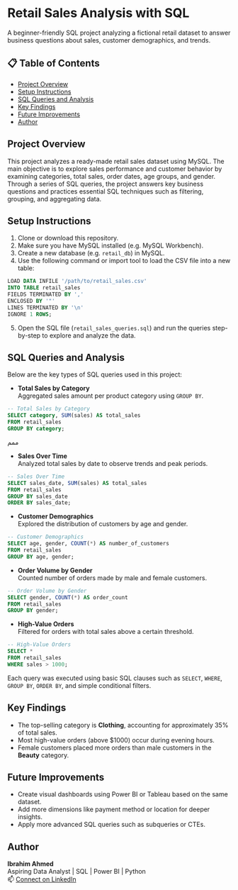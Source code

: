 # Retail Sales Analysis with SQL

A beginner-friendly SQL project analyzing a fictional retail dataset to answer business questions about sales, customer demographics, and trends.

## 📋 Table of Contents

- [Project Overview](#project-overview)
- [Setup Instructions](#setup-instructions)
- [SQL Queries and Analysis](#sql-queries-and-analysis)
- [Key Findings](#key-findings)
- [Future Improvements](#future-improvements)
- [Author](#author)

## Project Overview

This project analyzes a ready-made retail sales dataset using MySQL. The main objective is to explore sales performance and customer behavior by examining categories, total sales, order dates, age groups, and gender. Through a series of SQL queries, the project answers key business questions and practices essential SQL techniques such as filtering, grouping, and aggregating data.

## Setup Instructions

1. Clone or download this repository.
2. Make sure you have MySQL installed (e.g. MySQL Workbench).
3. Create a new database (e.g. `retail_db`) in MySQL.
4. Use the following command or import tool to load the CSV file into a new table:

```sql
LOAD DATA INFILE '/path/to/retail_sales.csv'
INTO TABLE retail_sales
FIELDS TERMINATED BY ',' 
ENCLOSED BY '"'
LINES TERMINATED BY '\n'
IGNORE 1 ROWS;
```

5. Open the SQL file (`retail_sales_queries.sql`) and run the queries step-by-step to explore and analyze the data.

## SQL Queries and Analysis

Below are the key types of SQL queries used in this project:

- **Total Sales by Category**  
  Aggregated sales amount per product category using `GROUP BY`.
```sql
-- Total Sales by Category
SELECT category, SUM(sales) AS total_sales
FROM retail_sales
GROUP BY category;
```
ممم
- **Sales Over Time**  
  Analyzed total sales by date to observe trends and peak periods.
```sql
-- Sales Over Time
SELECT sales_date, SUM(sales) AS total_sales
FROM retail_sales
GROUP BY sales_date
ORDER BY sales_date;
```
- **Customer Demographics**  
  Explored the distribution of customers by age and gender.
```sql
-- Customer Demographics
SELECT age, gender, COUNT(*) AS number_of_customers
FROM retail_sales
GROUP BY age, gender;
```
- **Order Volume by Gender**  
  Counted number of orders made by male and female customers.
```sql
-- Order Volume by Gender
SELECT gender, COUNT(*) AS order_count
FROM retail_sales
GROUP BY gender;
```
- **High-Value Orders**  
  Filtered for orders with total sales above a certain threshold.
```sql
-- High-Value Orders
SELECT * 
FROM retail_sales
WHERE sales > 1000;
```
Each query was executed using basic SQL clauses such as `SELECT`, `WHERE`, `GROUP BY`, `ORDER BY`, and simple conditional filters.

## Key Findings

- The top-selling category is **Clothing**, accounting for approximately 35% of total sales.
- Most high-value orders (above $1000) occur during evening hours.
- Female customers placed more orders than male customers in the **Beauty** category.

## Future Improvements

- Create visual dashboards using Power BI or Tableau based on the same dataset.
- Add more dimensions like payment method or location for deeper insights.
- Apply more advanced SQL queries such as subqueries or CTEs.

## Author

**Ibrahim Ahmed**  
Aspiring Data Analyst | SQL | Power BI | Python  
📫 [Connect on LinkedIn](https://www.linkedin.com/in/ibrahim-ahmed-572475143/)
